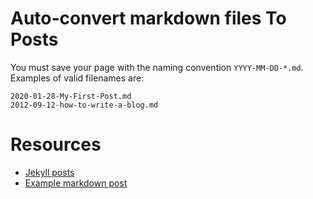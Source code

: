# Auto-convert markdown files To Posts
You must save your page with the naming convention `YYYY-MM-DD-*.md`.  Examples of valid filenames are:

```shell
2020-01-28-My-First-Post.md
2012-09-12-how-to-write-a-blog.md
```

# Resources
- [Jekyll posts](https://jekyllrb.com/docs/posts/)
- [Example markdown post](https://github.com/fastai/fastpages/blob/master/_posts/2020-01-14-test-markdown-post.md)
